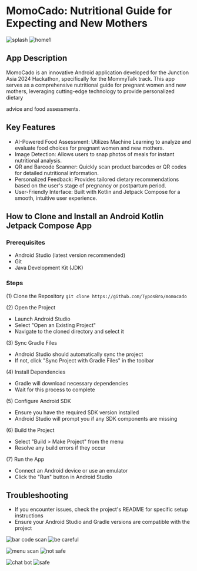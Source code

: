 # MomoCado: Nutritional Guide for Expecting and New Mothers

![splash](https://github.com/user-attachments/assets/6628f19a-0d5d-42fb-aeee-7249796efe8b) ![home1](https://github.com/user-attachments/assets/6b15bcba-e252-4bfe-8f65-b4dc0a66cc7d) 

## App Description

MomoCado is an innovative Android application developed for the Junction Asia 2024 Hackathon,
specifically for the MommyTalk track. This app serves as a comprehensive nutritional guide for
pregnant women and new mothers, leveraging cutting-edge technology to provide personalized dietary

advice and food assessments.

## Key Features

* AI-Powered Food Assessment: Utilizes Machine Learning to analyze and evaluate food choices for
  pregnant women and new mothers.
* Image Detection: Allows users to snap photos of meals for instant nutritional analysis.
* QR and Barcode Scanner: Quickly scan product barcodes or QR codes for detailed nutritional
  information.
* Personalized Feedback: Provides tailored dietary recommendations based on the user's stage of
  pregnancy or postpartum period.
* User-Friendly Interface: Built with Kotlin and Jetpack Compose for a smooth, intuitive user
  experience.

## How to Clone and Install an Android Kotlin Jetpack Compose App

### Prerequisites

* Android Studio (latest version recommended)
* Git
* Java Development Kit (JDK)

### Steps

(1) Clone the Repository
```git clone https://github.com/TyposBro/momocado```

(2) Open the Project

* Launch Android Studio
* Select "Open an Existing Project"
* Navigate to the cloned directory and select it

(3) Sync Gradle Files

* Android Studio should automatically sync the project
* If not, click "Sync Project with Gradle Files" in the toolbar

(4) Install Dependencies

* Gradle will download necessary dependencies
* Wait for this process to complete

(5) Configure Android SDK

* Ensure you have the required SDK version installed
* Android Studio will prompt you if any SDK components are missing

(6) Build the Project

* Select "Build > Make Project" from the menu
* Resolve any build errors if they occur

(7) Run the App

* Connect an Android device or use an emulator
* Click the "Run" button in Android Studio

## Troubleshooting

* If you encounter issues, check the project's README for specific setup instructions
* Ensure your Android Studio and Gradle versions are compatible with the project

![bar code scan](https://github.com/user-attachments/assets/1ebd9609-1adc-427f-b7c5-1f790b815222) ![be careful](https://github.com/user-attachments/assets/d2b6618e-877c-472a-b37a-94c30d70ce8f)


![menu scan](https://github.com/user-attachments/assets/22908082-ce86-4d61-834f-c10d91d8c746) ![not safe](https://github.com/user-attachments/assets/a818f645-492a-4ae6-bf77-f69ec5a009dc)


![chat bot](https://github.com/user-attachments/assets/adedb08a-50a3-4725-b214-07585b3519a7) ![safe](https://github.com/user-attachments/assets/e8e4ac91-dd5d-48e1-b782-5062942d1d7f)
